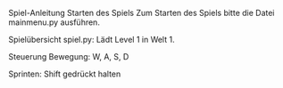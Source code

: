 Spiel-Anleitung
Starten des Spiels
Zum Starten des Spiels bitte die Datei mainmenu.py ausführen.

Spielübersicht
spiel.py: Lädt Level 1 in Welt 1.

Steuerung
Bewegung: W, A, S, D

Sprinten: Shift gedrückt halten
